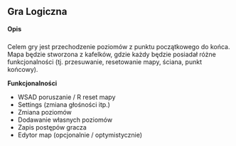 Gra Logiczna
----

**Opis**
### 

Celem gry jest przechodzenie poziomów z punktu początkowego do końca. Mapa będzie stworzona z kafelków, gdzie każdy będzie posiadał różne funkcjonalności (tj. przesuwanie, resetowanie mapy, ściana, punkt końcowy).


**Funkcjonalności**

- WSAD poruszanie / R reset mapy
- Settings (zmiana głośności itp.)
- Zmiana poziomów
- Dodawanie własnych poziomów
- Zapis postępów gracza
- Edytor map (opcjonalnie / optymistycznie)